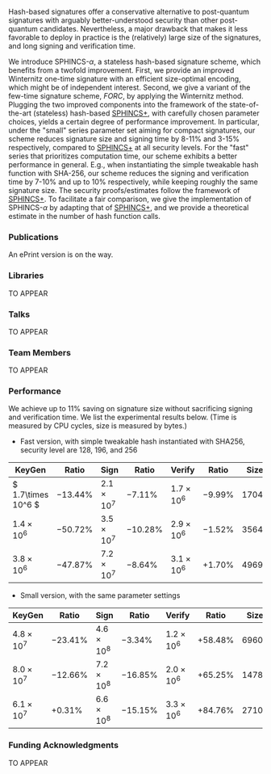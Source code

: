 Hash-based signatures offer a conservative alternative to post-quantum signatures with arguably better-understood security than other post-quantum candidates. Nevertheless, a major drawback that makes it less favorable to deploy in practice is the (relatively) large size of the signatures, and long signing and verification time.

We introduce SPHINCS-$\alpha$, a stateless hash-based signature scheme, which benefits from a twofold improvement. First, we provide an improved Winternitz one-time signature with an efficient size-optimal encoding, which might be of independent interest. Second, we give a variant of the few-time signature scheme, _FORC_, by applying the  Winternitz method. Plugging the two improved components into the framework of the state-of-the-art (stateless) hash-based [SPHINCS+](https://sphincs.org/index.html), with carefully chosen parameter choices, yields a certain degree of performance improvement. In particular, under the "small" series parameter set aiming for compact signatures, our scheme reduces signature size and signing time by 8-11% and 3-15% respectively, compared to [SPHINCS+](https://sphincs.org/index.html) at all security levels. For the "fast" series that prioritizes computation time, our scheme exhibits a better performance in general. E.g., when instantiating the simple tweakable hash function with SHA-256, our scheme reduces the signing and verification time by 7-10% and up to 10% respectively, while keeping roughly the same signature size. The security proofs/estimates follow the framework of [SPHINCS+](https://sphincs.org/index.html). To facilitate a fair comparison, we give the implementation of SPHINCS-$\alpha$ by adapting that of [SPHINCS+](https://sphincs.org/index.html), and we provide a theoretical estimate in the number of hash function calls. 
  
### Publications

An ePrint version is on the way.

### Libraries

TO APPEAR

### Talks

TO APPEAR

### Team Members

TO APPEAR

### Performance

We achieve up to 11% saving on signature size without sacrificing signing and verification time. We list the experimental results below. (Time is measured by CPU cycles, size is measured by bytes.)

- Fast version, with simple tweakable hash instantiated with SHA256, security level are 128, 196, and 256

| **KeyGen**       | **Ratio**      | **Sign**         | **Ratio**      | **Verify**       | **Ratio**     | **Size** | **Ratio** |
| ---------------- | ---------- | ---------------- | ---------- | ---------------- | --------- | -------- | --------- |
| $ 1.7\times 10^6 $ | $-13.44\%$ | $2.1\times 10^7$ | $-7.11\%$  | $1.7\times 10^6$ | $-9.99\%$ | $17040$  | $-0.28\%$ |
| $1.4\times 10^6$ | $-50.72\%$ | $3.5\times 10^7$ | $-10.28\%$ | $2.9\times 10^6$ | $-1.52\%$ | $35640$  | $-0.07\%$ |
| $3.8\times 10^6$ | $-47.87\%$ | $7.2\times 10^7$ | $-8.64\%$  | $3.1\times 10^6$ | $+1.70\%$ | $49696$  | $-0.32\%$ |

- Small version, with the same parameter settings

| **KeyGen**       | Ratio      | **Sign**         | Ratio      | **Verify**       | Ratio      | **Size** | **Ratio**  |
| ---------------- | ---------- | ---------------- | ---------- | ---------------- | ---------- | -------- | ---------- |
| $4.8\times 10^7$ | $-23.41\%$ | $4.6\times 10^8$ | $-3.34\%$  | $1.2\times 10^6$ | $+58.48\%$ | $6960$   | $-11.41\%$ |
| $8.0\times 10^7$ | $-12.66\%$ | $7.2\times 10^8$ | $-16.85\%$ | $2.0\times 10^6$ | $+65.25\%$ | $14784$  | $-8.88\%$  |
| $6.1\times 10^7$ | $+0.31\%$  | $6.6\times 10^8$ | $-15.15\%$ | $3.3\times 10^6$ | $+84.76\%$ | $27104$  | $-9.02\%$  |


### Funding Acknowledgments

TO APPEAR
